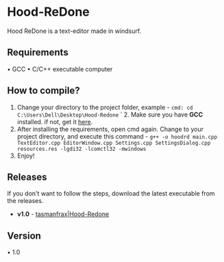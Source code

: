 # Hood-ReDone
Hood ReDone is a text-editor made in windsurf.

## Requirements

  • GCC
  • C/C++ executable computer

## How to compile?

  1. Change your directory to the project folder, example -
     `cmd: cd C:\Users\Dell\Desktop\Hood-Redone`
` 2. Make sure you have **GCC** installed. if not, get it [here](https://code.visualstudio.com/docs/cpp/config-mingw).
  3. After installing the requirements, open cmd again. Change to your project directory, and execute this command -
      `g++ -o hoodrd main.cpp TextEditor.cpp EditorWindow.cpp Settings.cpp SettingsDialog.cpp resources.res -lgdi32 -lcomctl32 -mwindows`
  4. Enjoy!

## Releases

If you don't want to follow the steps, download the latest executable from the releases.
  * **v1.0** - [tasmanfrax|Hood-Redone](https://github.com/tasmanfrax/Hood-ReDone/releases/tag/hrd)

## Version

  • 1.0
